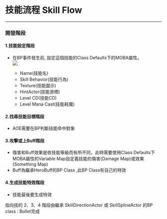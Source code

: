 # 技能流程 Skill Flow

<hr>

### 開發階段

#### 1.技能設定階段
- 在BP事件發生前, 設定這個技能的Class Defaults下的MOBA屬性。  
![](https://i.imgur.com/QRUM7ry.png)

    - Name(技能名)
    - Skill Behavior(技能行為)
    - Texture(技能圖示)
    - HintActor(技能游標)
    - Level CD(技能CD)
    - Level Mana Cast(技能耗魔)


#### 2.找尋技能目標階段
- AOE需要在BP判斷技能命中對象

#### 3.攻擊或上Buff階段
- 傷害和Buff效果是依技能等級而有所不同，此時需要使用Class Defaults下MOBA屬性的Variable Map自定義技能的傷害(Damage Map)或效果(Something Map)
- Buff為繼承HeroBuff的BP Class ,此BP Class有自己的特效

#### 4.生成技能特效階段
- 技能最後要生成特效

<div class="note note-yellow">
指向技的 2、3、4 階段由繼承 SkillDirectionActor 或 SkillSplineActor 的BP class : Bullet完成</div>